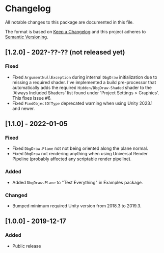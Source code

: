 # Changelog
All notable changes to this package are documented in this file.

The format is based on [Keep a Changelog](http://keepachangelog.com/en/1.0.0/)
and this project adheres to [Semantic Versioning](http://semver.org/spec/v2.0.0.html).

## [1.2.0] - 202?-??-?? (not released yet)
### Fixed
 - Fixed ```ArgumentNullException``` during internal ```DbgDraw``` initialization due to missing a required shader. I've implemented a build pre-processor that automatically adds the required ```Hidden/DbgDraw-Shaded``` shader to the 'Always Included Shaders' list found under 'Project Settings > Graphics'. This fixes issue #6.
 - Fixed ```FindObjectOfType``` deprecated warning when using Unity 2023.1 and newer.
 
## [1.1.0] - 2022-01-05
### Fixed
 - Fixed ```DbgDraw.Plane``` not not being oriented along the plane normal.
 - Fixed ```DbgDraw``` not rendering anything when using Universal Render Pipeline (probably affected any scriptable render pipeline).

### Added
 - Added ```DbgDraw.Plane``` to "Test Everything" in Examples package.

### Changed
 - Bumped minimum required Unity version from 2018.3 to 2019.3.

## [1.0.0] - 2019-12-17
### Added
 - Public release
